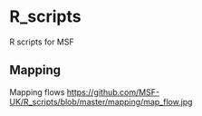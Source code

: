 # R_scripts
R scripts for MSF

## Mapping
Mapping flows
https://github.com/MSF-UK/R_scripts/blob/master/mapping/map_flow.jpg
